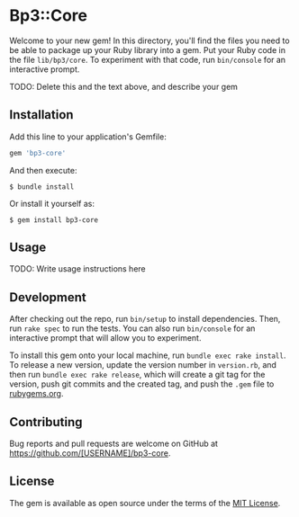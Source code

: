 # Bp3::Core

Welcome to your new gem! In this directory, you'll find the files you need to be able to package up your Ruby library into a gem. Put your Ruby code in the file `lib/bp3/core`. To experiment with that code, run `bin/console` for an interactive prompt.

TODO: Delete this and the text above, and describe your gem

## Installation

Add this line to your application's Gemfile:

```ruby
gem 'bp3-core'
```

And then execute:

    $ bundle install

Or install it yourself as:

    $ gem install bp3-core

## Usage

TODO: Write usage instructions here

## Development

After checking out the repo, run `bin/setup` to install dependencies. Then, run `rake spec` to run the tests. You can also run `bin/console` for an interactive prompt that will allow you to experiment.

To install this gem onto your local machine, run `bundle exec rake install`. To release a new version, update the version number in `version.rb`, and then run `bundle exec rake release`, which will create a git tag for the version, push git commits and the created tag, and push the `.gem` file to [rubygems.org](https://rubygems.org).

## Contributing

Bug reports and pull requests are welcome on GitHub at https://github.com/[USERNAME]/bp3-core.

## License

The gem is available as open source under the terms of the [MIT License](https://opensource.org/licenses/MIT).
